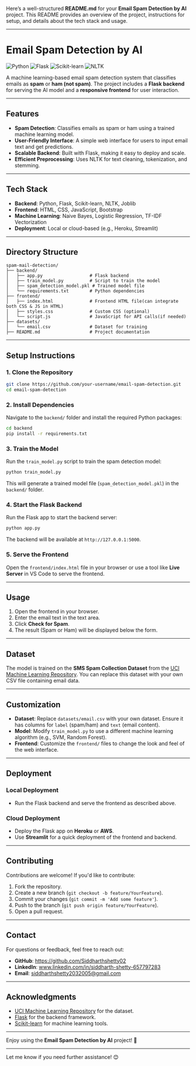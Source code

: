 Here’s a well-structured **README.md** for your **Email Spam Detection by AI** project. This README provides an overview of the project, instructions for setup, and details about the tech stack and usage.

---

# **Email Spam Detection by AI**

![Python](https://img.shields.io/badge/Python-3.8%2B-blue)
![Flask](https://img.shields.io/badge/Flask-2.0%2B-green)
![Scikit-learn](https://img.shields.io/badge/Scikit--learn-1.0%2B-orange)
![NLTK](https://img.shields.io/badge/NLTK-3.6%2B-yellow)

A machine learning-based email spam detection system that classifies emails as **spam** or **ham (not spam)**. The project includes a **Flask backend** for serving the AI model and a **responsive frontend** for user interaction.

---

## **Features**
- **Spam Detection**: Classifies emails as spam or ham using a trained machine learning model.
- **User-Friendly Interface**: A simple web interface for users to input email text and get predictions.
- **Scalable Backend**: Built with Flask, making it easy to deploy and scale.
- **Efficient Preprocessing**: Uses NLTK for text cleaning, tokenization, and stemming.

---

## **Tech Stack**
- **Backend**: Python, Flask, Scikit-learn, NLTK, Joblib
- **Frontend**: HTML, CSS, JavaScript, Bootstrap
- **Machine Learning**: Naive Bayes, Logistic Regression, TF-IDF Vectorization
- **Deployment**: Local or cloud-based (e.g., Heroku, Streamlit)

---

## **Directory Structure**
```
spam-mail-detection/
├── backend/
│   ├── app.py                  # Flask backend
│   ├── train_model.py          # Script to train the model
│   ├── spam_detection_model.pkl # Trained model file
│   └── requirements.txt        # Python dependencies
├── frontend/
│   ├── index.html              # Frontend HTML file(can integrate both CSS & JS in HTML)
│   ├── styles.css              # Custom CSS (optional)
│   └── script.js               # JavaScript for API calls(if needed)
├── datasets/
│   └── email.csv               # Dataset for training
├── README.md                   # Project documentation

```

---

## **Setup Instructions**

### **1. Clone the Repository**
```bash
git clone https://github.com/your-username/email-spam-detection.git
cd email-spam-detection
```

### **2. Install Dependencies**
Navigate to the `backend/` folder and install the required Python packages:
```bash
cd backend
pip install -r requirements.txt
```

### **3. Train the Model**
Run the `train_model.py` script to train the spam detection model:
```bash
python train_model.py
```
This will generate a trained model file (`spam_detection_model.pkl`) in the `backend/` folder.

### **4. Start the Flask Backend**
Run the Flask app to start the backend server:
```bash
python app.py
```
The backend will be available at `http://127.0.0.1:5000`.

### **5. Serve the Frontend**
Open the `frontend/index.html` file in your browser or use a tool like **Live Server** in VS Code to serve the frontend.

---

## **Usage**
1. Open the frontend in your browser.
2. Enter the email text in the text area.
3. Click **Check for Spam**.
4. The result (Spam or Ham) will be displayed below the form.

---

## **Dataset**
The model is trained on the **SMS Spam Collection Dataset** from the [UCI Machine Learning Repository](https://archive.ics.uci.edu/ml/datasets/SMS+Spam+Collection). You can replace this dataset with your own CSV file containing email data.

---

## **Customization**
- **Dataset**: Replace `datasets/email.csv` with your own dataset. Ensure it has columns for `label` (spam/ham) and `text` (email content).
- **Model**: Modify `train_model.py` to use a different machine learning algorithm (e.g., SVM, Random Forest).
- **Frontend**: Customize the `frontend/` files to change the look and feel of the web interface.

---

## **Deployment**
### **Local Deployment**
- Run the Flask backend and serve the frontend as described above.

### **Cloud Deployment**
- Deploy the Flask app on **Heroku** or **AWS**.
- Use **Streamlit** for a quick deployment of the frontend and backend.

---

## **Contributing**
Contributions are welcome! If you'd like to contribute:
1. Fork the repository.
2. Create a new branch (`git checkout -b feature/YourFeature`).
3. Commit your changes (`git commit -m 'Add some feature'`).
4. Push to the branch (`git push origin feature/YourFeature`).
5. Open a pull request.

---

## **Contact**
For questions or feedback, feel free to reach out:
- **GitHub**: https://github.com/Siddharthshetty02
- **LinkedIn**: www.linkedin.com/in/siddharth-shetty-657797283
- **Email**: siddharthshetty2032005@gmail.com

---

## **Acknowledgments**
- [UCI Machine Learning Repository](https://archive.ics.uci.edu/ml/datasets/SMS+Spam+Collection) for the dataset.
- [Flask](https://flask.palletsprojects.com/) for the backend framework.
- [Scikit-learn](https://scikit-learn.org/) for machine learning tools.

---

Enjoy using the **Email Spam Detection by AI** project! 🚀

--- 

Let me know if you need further assistance! 😊
